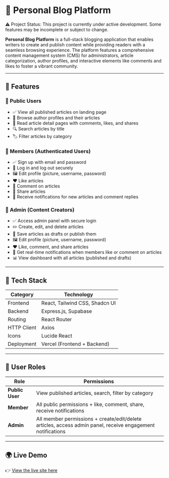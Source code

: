 # 📝 Personal Blog Platform
⚠️ Project Status: This project is currently under active development. Some features may be incomplete or subject to change.

**Personal Blog Platform** is a full-stack blogging application that enables writers to create and publish content while providing readers with a seamless browsing experience. The platform features a comprehensive content management system (CMS) for administrators, article categorization, author profiles, and interactive elements like comments and likes to foster a vibrant community.

---

## 🚀 Features

### 👥 Public Users
- ✅ View all published articles on landing page
- 👤 Browse author profiles and their articles
- 📖 Read article detail pages with comments, likes, and shares
- 🔍 Search articles by title
- 🏷️ Filter articles by category

### 🔐 Members (Authenticated Users)
- ✅ Sign up with email and password
- 🔑 Log in and log out securely
- 🖼️ Edit profile (picture, username, password)
- ❤️ Like articles
- 💬 Comment on articles
- 🔗 Share articles
- 🔔 Receive notifications for new articles and comment replies

### 🔑 Admin (Content Creators)
- ✅ Access admin panel with secure login
- ✏️ Create, edit, and delete articles
- 📄 Save articles as drafts or publish them
- 🖼️ Edit profile (picture, username, password)
- ❤️ Like, comment, and share articles
- 🔔 Get real-time notifications when members like or comment on articles
- 📊 View dashboard with all articles (published and drafts)

---

## 🧩 Tech Stack

| Category | Technology |
|-----------|-------------|
| Frontend | React, Tailwind CSS, Shadcn UI |
| Backend | Express.js, Supabase |
| Routing | React Router |
| HTTP Client | Axios |
| Icons | Lucide React |
| Deployment | Vercel (Frontend + Backend) |

---
## 🔐 User Roles

| Role | Permissions |
|------|-------------|
| **Public User** | View published articles, search, filter by category |
| **Member** | All public permissions + like, comment, share, receive notifications |
| **Admin** | All member permissions + create/edit/delete articles, access admin panel, receive engagement notifications |

---

## 🌍 Live Demo

👉 [View the live site here](https://personal-blog-git-main-midnightbams-projects.vercel.app/)


